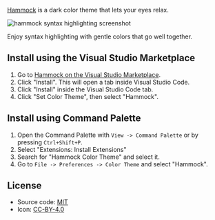 [Hammock](https://github.com/AlanLynn/hammock#readme) is a dark color theme that lets your eyes relax.

![hammock syntax highlighting screenshot](https://alanlynn.github.io/hammock/screenshot-vscode.png)

Enjoy syntax highlighting with gentle colors that go well together.


## Install using the Visual Studio Marketplace

1. Go to [Hammock on the Visual Studio Marketplace](https://marketplace.visualstudio.com/items?itemName=alanlynn.hammock-theme).
2. Click "Install". This will open a tab inside Visual Studio Code.
3. Click "Install" inside the Visual Studio Code tab.
4. Click "Set Color Theme", then select "Hammock".


## Install using Command Palette

1. Open the Command Palette with ```View -> Command Palette``` or by pressing ```Ctrl+Shift+P```.
2. Select "Extensions: Install Extensions"
3. Search for "Hammock Color Theme" and select it.
4.  Go to ```File -> Preferences -> Color Theme``` and select "Hammock".


## License

* Source code: [MIT](https://choosealicense.com/licenses/mit/)
* Icon: [CC-BY-4.0](https://choosealicense.com/licenses/cc-by-4.0/)
